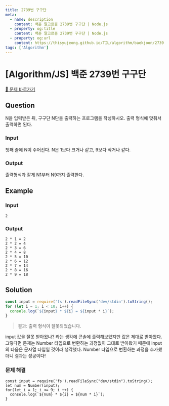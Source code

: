 ```yaml
---
title: 2739번 구구단
meta:
  - name: description
    content: 백준 알고르즘 2739번 구구단 | Node.js
  - property: og:title
    content: 백준 알고르즘 2739번 구구단 | Node.js
  - property: og:url
    content: https://thisyujeong.github.io/TIL/algorithm/baekjoon/2739.html
tags: ['Algorithm']
---
```


# [Algorithm/JS] 백준 2739번 구구단

[🔗 문제 바로가기](https://www.acmicpc.net/problem/2739)

## Question

N을 입력받은 뒤, 구구단 N단을 출력하는 프로그램을 작성하시오. 출력 형식에 맞춰서 출력하면 된다.

### Input

첫째 줄에 N이 주어진다. N은 1보다 크거나 같고, 9보다 작거나 같다.

### Output

출력형식과 같게 N1부터 N9까지 출력한다.

## Example

### Input

```
2
```

### Output

```
2 * 1 = 2
2 * 2 = 4
2 * 3 = 6
2 * 4 = 8
2 * 5 = 10
2 * 6 = 12
2 * 7 = 14
2 * 8 = 16
2 * 9 = 18
```

## Solution

```js
const input = require('fs').readFileSync('dev/stdin').toString();
for (let i = 1; i < 10; i++) {
  console.log(`${input} * ${i} = ${input * i}`);
}
```

> 결과: 출력 형식이 잘못되었습니다.

input 값을 잘못 받아왔나? 라는 생각에 콘솔에 출력해보았지만 값은 제대로 받아왔다.
그렇다면 문제는 Number 타입으로 변환하는 과정없이 그대로 받아왔기 때문에 input의 타읍은 문자열 타입일 것이라 생각했다. Number 타입으로 변환하는 과정을 추가했더니 결과는 성공이다!

### 문제 해결

```js{2}
const input = require('fs').readFileSync("dev/stdin").toString();
let num = Number(input);
for(let i = 1; i <= 9; i ++) {
  console.log(`${num} * ${i} = ${num * i}`);
}
```
